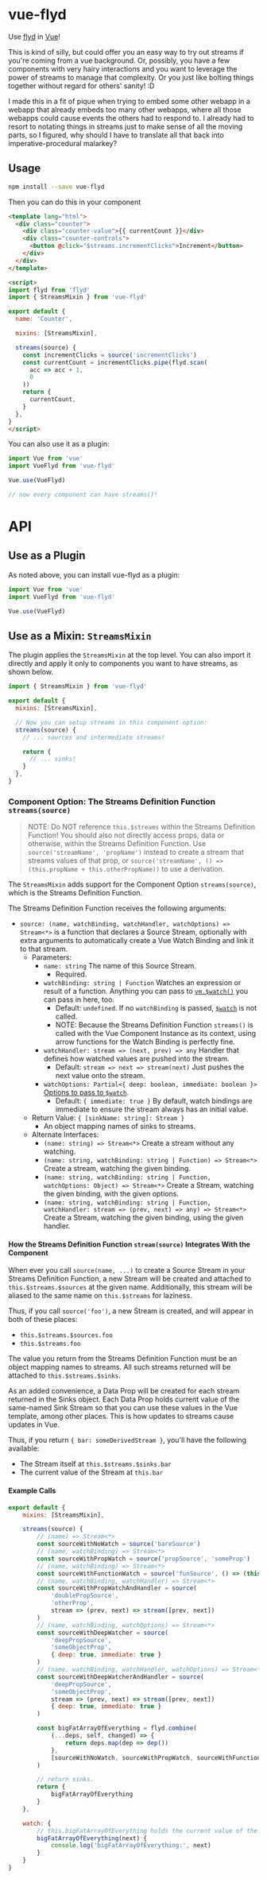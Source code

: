 vue-flyd
========

Use [flyd](https://github.com/paldepind/flyd) in [Vue](https://vuejs.org/)!

This is kind of silly, but could offer you an easy way to try out streams if you're coming from a vue background.  Or, possibly, you have a few components with very hairy interactions and you want to leverage the power of streams to manage that complexity.  Or you just like bolting things together without regard for others' sanity! :D

I made this in a fit of pique when trying to embed some other webapp in a webapp that already embeds too many other webapps, where all those webapps could cause events the others had to respond to.  I already had to resort to notating things in streams just to make sense of all the moving parts, so I figured, why should I have to translate all that back into imperative-procedural malarkey?



## Usage

```sh
npm install --save vue-flyd
```

Then you can do this in your component

```html
<template lang="html">
  <div class="counter">
    <div class="counter-value">{{ currentCount }}</div>
    <div class="counter-controls">
      <button @click="$streams.incrementClicks">Increment</button>
    </div>
  </div>
</template>

<script>
import flyd from 'flyd'
import { StreamsMixin } from 'vue-flyd'

export default {
  name: 'Counter',

  mixins: [StreamsMixin],

  streams(source) {
    const incrementClicks = source('incrementClicks')
    const currentCount = incrementClicks.pipe(flyd.scan(
      acc => acc + 1,
      0
    ))
    return {
      currentCount,
    }
  },
}
</script>
```

You can also use it as a plugin:

```js
import Vue from 'vue'
import VueFlyd from 'vue-flyd'

Vue.use(VueFlyd)

// now every component can have streams()!
```




# API



## Use as a Plugin

As noted above, you can install vue-flyd as a plugin:

```js
import Vue from 'vue'
import VueFlyd from 'vue-flyd'

Vue.use(VueFlyd)
```



## Use as a Mixin: `StreamsMixin`

The plugin applies the `StreamsMixin` at the top level.  You can also import it directly and apply it only to components you want to have streams, as shown below.

```js
import { StreamsMixin } from 'vue-flyd'

export default {
  mixins: [StreamsMixin],

  // Now you can setup streams in this component option:
  streams(source) {
    // ... sources and intermediate streams!

    return {
      // ... sinks!
    }
  },
}
```


### Component Option: The Streams Definition Function `streams(source)`

> NOTE: Do NOT reference `this.$streams` within the Streams Definition Function!  You should also not directly access props, data or otherwise, within the Streams Definition Function.  Use `source('streamName', 'propName')` instead to create a stream that streams values of that prop, or `source('streamName', () => (this.propName + this.otherPropName))` to use a derivation.

The `StreamsMixin` adds support for the Component Option `streams(source)`, which is the Streams Definition Function.

The Streams Definition Function receives the following arguments:

- `source: (name, watchBinding, watchHandler, watchOptions) => Stream<*>` is a function that declares a Source Stream, optionally with extra arguments to automatically create a Vue Watch Binding and link it to that stream.
    - Parameters:
        - `name: string` The name of this Source Stream.
            - Required.
        - `watchBinding: string | Function` Watches an expression or result of a function.  Anything you can pass to [`vm.$watch()`](https://vuejs.org/v2/api/#vm-watch) you can pass in here, too.
            - Default: `undefined`.  If no `watchBinding` is passed, [`$watch`](https://vuejs.org/v2/api/#vm-watch) is not called.
            - NOTE: Because the Streams Definition Function `streams()` is called with the Vue Component Instance as its context, using arrow functions for the Watch Binding is perfectly fine.
        - `watchHandler: stream => (next, prev) => any` Handler that defines how watched values are pushed into the stream.
            - Default: `stream => next => stream(next)` Just pushes the next value onto the stream.
        - `watchOptions: Partial<{ deep: boolean, immediate: boolean }>` [Options to pass to `$watch`](https://vuejs.org/v2/api/#vm-watch).
            - Default: `{ immediate: true }` By default, watch bindings are immediate to ensure the stream always has an initial value.
    - Return Value: `{ [sinkName: string]: Stream }`
        - An object mapping names of sinks to streams.
    - Alternate Interfaces:
        - `(name: string) => Stream<*>` Create a stream without any watching.
        - `(name: string, watchBinding: string | Function) => Stream<*>` Create a stream, watching the given binding.
        - `(name: string, watchBinding: string | Function, watchOptions: Object) => Stream<*>` Create a Stream, watching the given binding, with the given options.
        - `(name: string, watchBinding: string | Function, watchHandler: stream => (prev, next) => any) => Stream<*>` Create a Stream, watching the given binding, using the given handler.

#### How the Streams Definition Function `stream(source)` Integrates With the Component

When ever you call `source(name, ...)` to create a Source Stream in your Streams Definition Function, a new Stream will be created and attached to `this.$streams.$sources` at the given name.  Additionally, this stream will be aliased to the same name on `this.$streams` for laziness.

Thus, if you call `source('foo')`, a new Stream is created, and will appear in both of these places:
- `this.$streams.$sources.foo`
- `this.$streams.foo`

The value you return from the Streams Definition Function must be an object mapping names to streams.  All such streams returned will be attached to `this.$streams.$sinks`.

As an added convenience, a Data Prop will be created for each stream returned in the Sinks object.  Each Data Prop holds current value of the same-named Sink Stream so that you can use these values in the Vue template, among other places.  This is how updates to streams cause updates in Vue.

Thus, if you return `{ bar: someDerivedStream }`, you'll have the following available:
- The Stream itself at `this.$streams.$sinks.bar`
- The current value of the Stream at `this.bar`

#### Example Calls

```js
export default {
    mixins: [StreamsMixin],

    streams(source) {
        // (name) => Stream<*>
        const sourceWithNoWatch = source('bareSource')
        // (name, watchBinding) => Stream<*>
        const sourceWithPropWatch = source('propSource', 'someProp')
        // (name, watchBinding) => Stream<*>
        const sourceWithFunctionWatch = source('funSource', () => (this.someProp + this.otherProp))
        // (name, watchBinding, watchHandler) => Stream<*>
        const sourceWithPropWatchAndHandler = source(
            'doublePropSource',
            'otherProp',
            stream => (prev, next) => stream([prev, next])
        )
        // (name, watchBinding, watchOptions) => Stream<*>
        const sourceWithDeepWatcher = source(
            'deepPropSource',
            'someObjectProp',
            { deep: true, immediate: true }
        )
        // (name, watchBinding, watchHandler, watchOptions) => Stream<*>
        const sourceWithDeepWatcherAndHandler = source(
            'deepPropSource',
            'someObjectProp',
            stream => (prev, next) => stream([prev, next])
            { deep: true, immediate: true }
        )

        const bigFatArrayOfEverything = flyd.combine(
            (...deps, self, changed) => {
                return deps.map(dep => dep())
            },
            [sourceWithNoWatch, sourceWithPropWatch, sourceWithFunctionWatch, sourceWithPropWatchAndHandler, sourceWithDeepWatcher]
        )

        // return sinks.
        return {
            bigFatArrayOfEverything
        }
    },

    watch: {
        // this.bigFatArrayOfEverything holds the current value of the stream this.$streams.$sinks.bigFatArrayOfEverything
        bigFatArrayOfEverything(next) {
            console.log('bigFatArrayOfEverything:', next)
        }
    }
}
```
